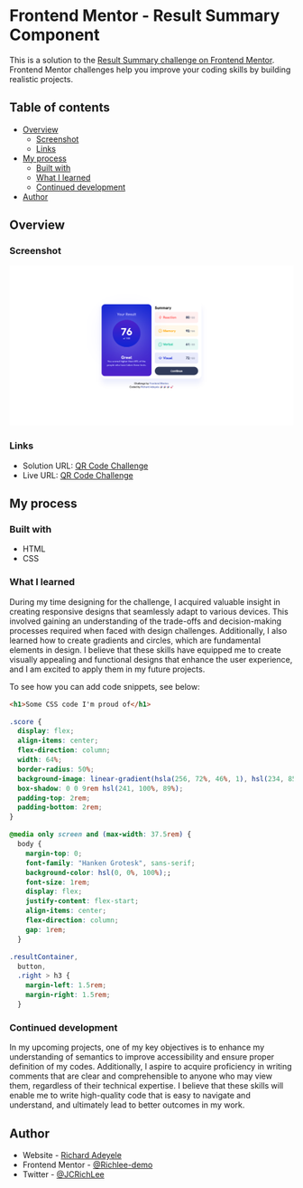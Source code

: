 # Frontend Mentor - Result Summary Component

This is a solution to the [Result Summary challenge on Frontend Mentor](https://www.frontendmentor.io/challenges/results-summary-component-CE_K6s0maV/hub). Frontend Mentor challenges help you improve your coding skills by building realistic projects.

## Table of contents

- [Overview](#overview)
  - [Screenshot](#screenshot)
  - [Links](#links)
- [My process](#my-process)
  - [Built with](#built-with)
  - [What I learned](#what-i-learned)
  - [Continued development](#continued-development)
- [Author](#author)

## Overview

### Screenshot

![Screenshot](./assets/images/screenshot.png)

### Links

- Solution URL: [QR Code Challenge](https://github.com/Richlee-demo/Result-summary/blob/main/index.html)
- Live URL: [QR Code Challenge](https://richlee-demo.github.io/Result-summary/)

## My process

### Built with

- HTML
- CSS

### What I learned

During my time designing for the challenge, I acquired valuable insight in creating responsive designs that seamlessly adapt to various devices. This involved gaining an understanding of the trade-offs and decision-making processes required when faced with design challenges. Additionally, I also learned how to create gradients and circles, which are fundamental elements in design. I believe that these skills have equipped me to create visually appealing and functional designs that enhance the user experience, and I am excited to apply them in my future projects.

To see how you can add code snippets, see below:

```html
<h1>Some CSS code I'm proud of</h1>
```

```css
.score {
  display: flex;
  align-items: center;
  flex-direction: column;
  width: 64%;
  border-radius: 50%;
  background-image: linear-gradient(hsla(256, 72%, 46%, 1), hsl(234, 85%, 45%));
  box-shadow: 0 0 9rem hsl(241, 100%, 89%);
  padding-top: 2rem;
  padding-bottom: 2rem;
}
```

```css
@media only screen and (max-width: 37.5rem) {
  body {
    margin-top: 0;
    font-family: "Hanken Grotesk", sans-serif;
    background-color: hsl(0, 0%, 100%);;
    font-size: 1rem;
    display: flex;
    justify-content: flex-start;
    align-items: center;
    flex-direction: column;
    gap: 1rem;
  }
```

```css
.resultContainer,
  button,
  .right > h3 {
    margin-left: 1.5rem;
    margin-right: 1.5rem;
  }
```

### Continued development

In my upcoming projects, one of my key objectives is to enhance my understanding of semantics to improve accessibility and ensure proper definition of my codes. Additionally, I aspire to acquire proficiency in writing comments that are clear and comprehensible to anyone who may view them, regardless of their technical expertise. I believe that these skills will enable me to write high-quality code that is easy to navigate and understand, and ultimately lead to better outcomes in my work.

## Author

- Website - [Richard Adeyele](https://app.uxcel.com/ux/LMA2N5TROOXQ)
- Frontend Mentor - [@Richlee-demo](https://www.frontendmentor.io/profile/Richlee-demo)
- Twitter - [@JCRichLee](https://www.twitter.com/JCRichLee)
